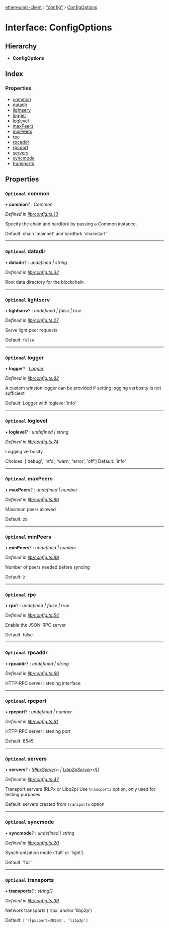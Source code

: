 [ethereumjs-client](../README.md) › ["config"](../modules/_config_.md) › [ConfigOptions](_config_.configoptions.md)

# Interface: ConfigOptions

## Hierarchy

- **ConfigOptions**

## Index

### Properties

- [common](_config_.configoptions.md#optional-common)
- [datadir](_config_.configoptions.md#optional-datadir)
- [lightserv](_config_.configoptions.md#optional-lightserv)
- [logger](_config_.configoptions.md#optional-logger)
- [loglevel](_config_.configoptions.md#optional-loglevel)
- [maxPeers](_config_.configoptions.md#optional-maxpeers)
- [minPeers](_config_.configoptions.md#optional-minpeers)
- [rpc](_config_.configoptions.md#optional-rpc)
- [rpcaddr](_config_.configoptions.md#optional-rpcaddr)
- [rpcport](_config_.configoptions.md#optional-rpcport)
- [servers](_config_.configoptions.md#optional-servers)
- [syncmode](_config_.configoptions.md#optional-syncmode)
- [transports](_config_.configoptions.md#optional-transports)

## Properties

### `Optional` common

• **common**? : _Common_

_Defined in [lib/config.ts:13](https://github.com/ethereumjs/ethereumjs-client/blob/master/lib/config.ts#L13)_

Specify the chain and hardfork by passing a Common instance.

Default: chain 'mainnet' and hardfork 'chainstart'

---

### `Optional` datadir

• **datadir**? : _undefined | string_

_Defined in [lib/config.ts:32](https://github.com/ethereumjs/ethereumjs-client/blob/master/lib/config.ts#L32)_

Root data directory for the blockchain

---

### `Optional` lightserv

• **lightserv**? : _undefined | false | true_

_Defined in [lib/config.ts:27](https://github.com/ethereumjs/ethereumjs-client/blob/master/lib/config.ts#L27)_

Serve light peer requests

Default: `false`

---

### `Optional` logger

• **logger**? : _[Logger](../modules/_logging_.md#logger)_

_Defined in [lib/config.ts:82](https://github.com/ethereumjs/ethereumjs-client/blob/master/lib/config.ts#L82)_

A custom winston logger can be provided
if setting logging verbosity is not sufficient

Default: Logger with loglevel 'info'

---

### `Optional` loglevel

• **loglevel**? : _undefined | string_

_Defined in [lib/config.ts:74](https://github.com/ethereumjs/ethereumjs-client/blob/master/lib/config.ts#L74)_

Logging verbosity

Choices: ['debug', 'info', 'warn', 'error', 'off']
Default: 'info'

---

### `Optional` maxPeers

• **maxPeers**? : _undefined | number_

_Defined in [lib/config.ts:96](https://github.com/ethereumjs/ethereumjs-client/blob/master/lib/config.ts#L96)_

Maximum peers allowed

Default: `25`

---

### `Optional` minPeers

• **minPeers**? : _undefined | number_

_Defined in [lib/config.ts:89](https://github.com/ethereumjs/ethereumjs-client/blob/master/lib/config.ts#L89)_

Number of peers needed before syncing

Default: `2`

---

### `Optional` rpc

• **rpc**? : _undefined | false | true_

_Defined in [lib/config.ts:54](https://github.com/ethereumjs/ethereumjs-client/blob/master/lib/config.ts#L54)_

Enable the JSON-RPC server

Default: false

---

### `Optional` rpcaddr

• **rpcaddr**? : _undefined | string_

_Defined in [lib/config.ts:66](https://github.com/ethereumjs/ethereumjs-client/blob/master/lib/config.ts#L66)_

HTTP-RPC server listening interface

---

### `Optional` rpcport

• **rpcport**? : _undefined | number_

_Defined in [lib/config.ts:61](https://github.com/ethereumjs/ethereumjs-client/blob/master/lib/config.ts#L61)_

HTTP-RPC server listening port

Default: 8545

---

### `Optional` servers

• **servers**? : _([RlpxServer](../classes/_net_server_rlpxserver_.rlpxserver.md)‹› | [Libp2pServer](../classes/_net_server_libp2pserver_.libp2pserver.md)‹›)[]_

_Defined in [lib/config.ts:47](https://github.com/ethereumjs/ethereumjs-client/blob/master/lib/config.ts#L47)_

Transport servers (RLPx or Libp2p)
Use `transports` option, only used for testing purposes

Default: servers created from `transports` option

---

### `Optional` syncmode

• **syncmode**? : _undefined | string_

_Defined in [lib/config.ts:20](https://github.com/ethereumjs/ethereumjs-client/blob/master/lib/config.ts#L20)_

Synchronization mode ('full' or 'light')

Default: 'full'

---

### `Optional` transports

• **transports**? : _string[]_

_Defined in [lib/config.ts:39](https://github.com/ethereumjs/ethereumjs-client/blob/master/lib/config.ts#L39)_

Network transports ('rlpx' and/or 'libp2p')

Default: `['rlpx:port=30303', 'libp2p']`
